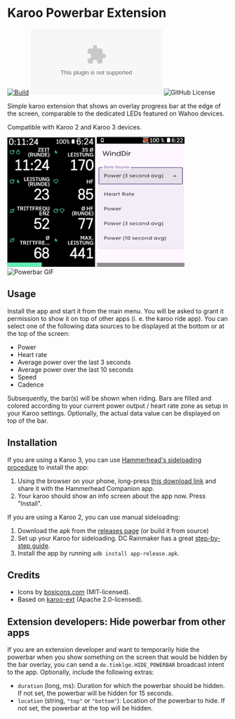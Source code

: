 # Karoo Powerbar Extension

[![Build](https://github.com/timklge/karoo-powerbar/actions/workflows/android.yml/badge.svg)](https://github.com/timklge/karoo-powerbar/actions/workflows/android.yml)
[![GitHub Downloads (specific asset, all releases)](https://img.shields.io/github/downloads/timklge/karoo-powerbar/app-release.apk)](https://github.com/timklge/karoo-powerbar/releases)
![GitHub License](https://img.shields.io/github/license/timklge/karoo-powerbar)

Simple karoo extension that shows an overlay progress bar at the edge of the screen, comparable to the
dedicated LEDs featured on Wahoo devices.

Compatible with Karoo 2 and Karoo 3 devices.

![Powerbar](powerbar0.png)
![Settings](powerbar1.png)
![Powerbar GIF](powerbar_min.gif)

## Usage

Install the app and start it from the main menu. You will be asked to grant it permission to show 
it on top of other apps (i. e. the karoo ride app). You can select one of the following data sources
to be displayed at the bottom or at the top of the screen:

- Power
- Heart rate
- Average power over the last 3 seconds
- Average power over the last 10 seconds
- Speed
- Cadence

Subsequently, the bar(s) will be shown when riding. Bars are filled and colored according
to your current power output / heart rate zone as setup in your Karoo settings. Optionally, the actual data value can be displayed on top of the bar.

## Installation

If you are using a Karoo 3, you can use [Hammerhead's sideloading procedure](https://support.hammerhead.io/hc/en-us/articles/31576497036827-Companion-App-Sideloading) to install the app:

1. Using the browser on your phone, long-press [this download link](https://github.com/timklge/karoo-powerbar/releases/latest/download/app-release.apk) and share it with the Hammerhead Companion app.
2. Your karoo should show an info screen about the app now. Press "Install".

If you are using a Karoo 2, you can use manual sideloading:

1. Download the apk from the [releases page](https://github.com/timklge/karoo-powerbar/releases) (or build it from source)
2. Set up your Karoo for sideloading. DC Rainmaker has a great [step-by-step guide](https://www.dcrainmaker.com/2021/02/how-to-sideload-android-apps-on-your-hammerhead-karoo-1-karoo-2.html).
3. Install the app by running `adb install app-release.apk`.

## Credits

- Icons by [boxicons.com](https://boxicons.com) (MIT-licensed).
- Based on [karoo-ext](https://github.com/hammerheadnav/karoo-ext) (Apache 2.0-licensed).

## Extension developers: Hide powerbar from other apps

If you are an extension developer and want to temporarily hide the powerbar when you show something on the screen
that would be hidden by the bar overlay, you can send a `de.timklge.HIDE_POWERBAR` broadcast intent to the app.
Optionally, include the following extras:

- `duration` (long, ms): Duration for which the powerbar should be hidden. If not set, the powerbar will be hidden for 15 seconds.
- `location` (string, `"top"` or `"bottom"`): Location of the powerbar to hide. If not set, the powerbar at the top will be hidden.
